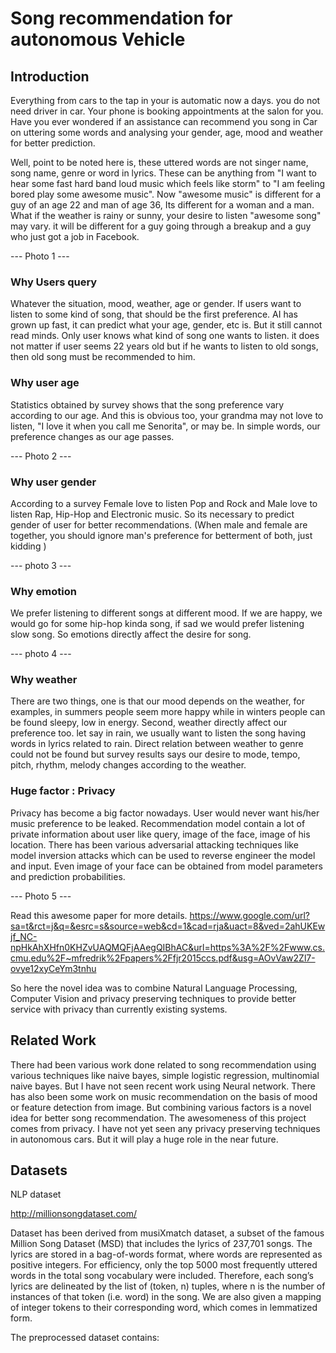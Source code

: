 # Song recommendation for autonomous Vehicle

## Introduction
Everything from cars to the tap in your is automatic now a days. you do not need driver in car. Your phone is booking appointments at the salon for you. Have you ever wondered if an assistance can recommend you song in Car on uttering some words and analysing your gender, age, mood and weather for better prediction.

Well, point to be noted here is, these uttered words are not singer name, song name, genre or word in lyrics. These can be anything from "I want to hear some fast hard band loud music which feels like storm" to "I am feeling bored play some awesome music". Now "awesome music" is different for a guy of an age 22 and man of age 36, Its different for a woman and a man. What if the weather is rainy or sunny, your desire to listen "awesome song" may vary. it will be different for a guy going through a breakup and a guy who just got a job in Facebook.

--- Photo 1 ---

### Why Users query
Whatever the situation, mood, weather, age or gender. If users want to listen to some kind of song, that should be the first preference. AI has grown up fast, it can predict what your age, gender, etc is. But it still cannot read minds. Only user knows what kind of song one wants to listen. it does not matter if user seems 22 years old but if he wants to listen to old songs, then old song must be recommended to him.
### Why user age
Statistics obtained by survey shows that the song preference vary according to our age. And this is obvious too, your grandma may not love to listen, "I love it when you call me Senorita", or may be. In simple words, our preference changes as our age passes.

--- Photo 2 --- 

### Why user gender
According to a survey Female love to listen Pop and Rock and Male love to listen Rap, Hip-Hop and Electronic music. So its necessary to predict gender of user for better recommendations. (When male and female are together, you should ignore man's preference for betterment of both, just kidding )

--- photo 3 ---

### Why emotion

We prefer listening to different songs at different mood. If we are happy, we would go for some hip-hop kinda song, if sad we would prefer listening slow song. So emotions directly affect the desire for song. 

--- photo 4 ---

### Why weather

There are two things, one is that our mood depends on the weather, for examples, in summers people seem more happy while in winters people can be found sleepy, low in energy. Second, weather directly affect our preference too. let say in rain, we usually want to listen the song having words in lyrics related to rain. Direct relation between weather to genre could not be found but survey results says our desire to mode, tempo, pitch, rhythm, melody changes according to the weather.

### Huge factor : Privacy

Privacy has become a big factor nowadays. User would never want his/her music preference to be leaked. Recommendation model contain a lot of private information about user like query, image of the face, image of his location. There has been various adversarial attacking techniques like model inversion attacks which can be used to reverse engineer the model and input. Even image of your face can be obtained from model parameters and prediction probabilities.

--- Photo 5 --- 

Read this awesome paper for more details. 
https://www.google.com/url?sa=t&rct=j&q=&esrc=s&source=web&cd=1&cad=rja&uact=8&ved=2ahUKEwjf_NC-npHkAhXHfn0KHZvUAQMQFjAAegQIBhAC&url=https%3A%2F%2Fwww.cs.cmu.edu%2F~mfredrik%2Fpapers%2Ffjr2015ccs.pdf&usg=AOvVaw2Zl7-ovye12xyCeYm3tnhu

So here the novel idea was to combine Natural Language Processing, Computer Vision and privacy preserving techniques to provide better service with privacy than currently existing systems.

## Related Work

 There had been various work  done related to song recommendation using various techniques like naive bayes, simple logistic regression, multinomial naive bayes. But I have not seen recent work using Neural network. There has also been some work on music recommendation on the basis of mood or feature detection from image. But combining various factors is a novel idea for better song recommendation.
The awesomeness of this project comes from privacy. I have not yet seen any privacy preserving techniques in autonomous cars. But it will play a huge role in the near future.

## Datasets

NLP dataset

http://millionsongdataset.com/

Dataset has been derived from musiXmatch dataset, a subset of the famous Million Song Dataset (MSD) that includes the lyrics of 237,701 songs. 
The lyrics are stored in a bag-of-words format, where words are represented as positive integers. For efficiency, only the top 5000 most frequently uttered words in the total song vocabulary were included. Therefore, each song’s lyrics are delineated by the list of (token, n) tuples, where n is the number of instances of that token (i.e. word) in the song. We are also given a mapping of integer tokens to their corresponding word, which comes in lemmatized form.

The preprocessed dataset contains:















